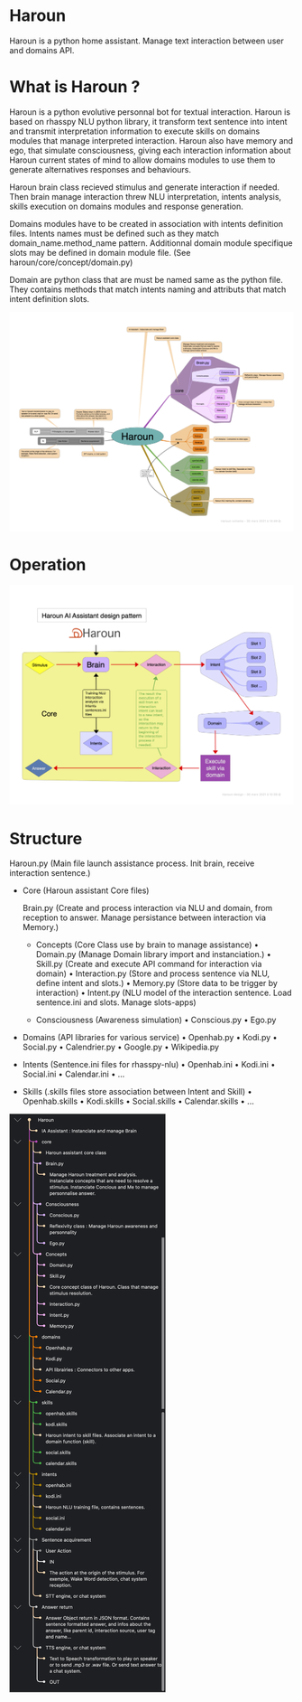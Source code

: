 # Haroun
Haroun is a python home assistant. Manage text interaction between user and domains API.

# What is Haroun ?

Haroun is a python evolutive personnal bot for textual interaction.
Haroun is based on rhasspy NLU python library, it transform text sentence into intent and transmit interpretation information to execute skills on domains modules that manage interpreted interaction. Haroun also have memory and ego, that simulate consciousness, giving each interaction information about Haroun current states of mind to allow domains modules to use them to generate alternatives responses and behaviours.

Haroun brain class recieved stimulus and generate interaction if needed. Then brain manage interaction threw NLU interpretation, intents analysis, skills execution on domains modules and response generation.

Domains modules have to be created in association with intents definition files. Intents names must be defined such as they match domain_name.method_name pattern.
Additionnal domain module specifique slots may be defined in domain module file. (See haroun/core/concept/domain.py)

Domain are python class that are must be named same as the python file. They contains methods that match intents naming and attributs that match intent definition slots. 

![schema](docs/Haroun-schema.png)

# Operation

![design](docs/Haroun-design.png)

# Structure

Haroun.py (Main file launch assistance process. Init brain, receive interaction sentence.)

- Core (Haroun assistant Core files)

    Brain.py (Create and process interaction via NLU and domain, from reception to answer. Manage persistance between interaction via Memory.)
    
  - Concepts (Core Class use by brain to manage assistance)
    • Domain.py (Manage Domain library import and instanciation.)
    • Skill.py (Create and execute API command for interaction via domain)
    • Interaction.py (Store and process sentence via NLU, define intent and slots.)
    • Memory.py (Store data to be trigger by interaction)
    • Intent.py (NLU model of the interaction sentence. Load sentence.ini and slots. Manage slots-apps)
            
  - Consciousness (Awareness simulation)
    • Conscious.py
    • Ego.py
       
- Domains (API libraries for various service)
  • Openhab.py
  • Kodi.py
  • Social.py
  • Calendrier.py
  • Google.py
  • Wikipedia.py 
    
- Intents (Sentence.ini files for rhasspy-nlu)
  • Openhab.ini
  • Kodi.ini
  • Social.ini
  • Calendar.ini
  • ...
    
- Skills (.skills files store association between Intent and Skill)
  • Openhab.skills
  • Kodi.skills
  • Social.skills
  • Calendar.skills
  • ...
    
![structure](docs/Haroun-structure.png)

